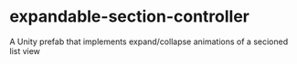 # expandable-section-controller
A Unity prefab that implements expand/collapse animations of a secioned list view

